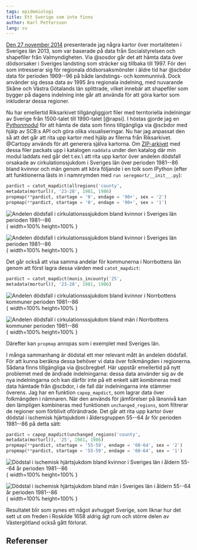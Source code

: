 ```yaml
---
tags: epidemiologi
title: Ett Sverige som inte finns
author: Karl Pettersson
lang: sv
---
```


[Den 27 november 2014](http://klpn.se/2014/11/27/nordliga-risker/) presenterade
jag några kartor över mortaliteten i Sveriges län 2013, som var baserade på
data från Socialstyrelsen och shapefiler från Valmyndigheten. Via @sosdor går
det att hämta data över dödsorsaker i Sveriges landsting som sträcker sig
tillbaka till 1997. För den som intresserar sig för regionala dödsorsaksmönster
i äldre tid har @scbdor data för perioden 1969--96 på både landstings- och
kommunnivå. Dock använder sig dessa data av 1995 års regionala indelning, med nuvarande
Skåne och Västra Götalands län splittrade, vilket innebär att shapefiler som
bygger på dagens indelning inte går att använda för att göra kartor som
inkluderar dessa regioner.

Nu har emellertid Riksarkivet tillgängliggjort filer med territoriella
indelningar av Sverige från 1500-talet till 1990-talet [@rapsi]. I höstas
gjorde jag en [Pythonmodul](https://github.com/klpn/seregmort) för att hämta de
data som finns tillgängliga via @scbdor med hjälp av SCB:s API och göra olika
visualiseringar. Nu har jag anpassat den så att det går att rita upp kartor med
hjälp av filerna från Riksarkivet. @Cartopy används för att generera själva
kartorna. Om [ZIP-arkivet](http://riksarkivet.se/psi/NAD_Topografidata.zip) med
dessa filer packats upp i katalogen `naddata` under den katalog där min modul
laddats ned går det t.ex.\ att rita upp kartor över andelen dödsfall orsakade
av cirkulationssjukdom i Sveriges län över perioden 1981--86 bland kvinnor och
män genom att köra följande i en tolk som IPython (efter att funktionerna lästs
in i namnrymden med `run seregmort/__init__.py`):

```python
pardict = catot_mapdict(allregions('county', 
metadata(morturl)), '23-28', 1981, 1986)
propmap(**pardict, startage = '0', endage = '90+', sex = '2')
propmap(**pardict, startage = '0', endage = '90+', sex = '1')
```

![Andelen dödsfall i cirkulationsssjukdom bland kvinnor i Sveriges län perioden
1981--86](../images/KvSvlanCirkPerc8186.svg){ width=100% height=100% }

![Andelen dödsfall i cirkulationsssjukdom bland kvinnor i Sveriges län perioden
1981--86](../images/MSvlanCirkPerc8186.svg){ width=100% height=100% }

Det går också att visa samma andelar för kommunerna i Norrbottens län genom att
först lagra dessa värden med `catot_mapdict`:

```python
pardict = catot_mapdict(munis_incounty('25', 
metadata(morturl)), '23-28', 1981, 1986)
```

![Andelen dödsfall i cirkulationsssjukdom bland kvinnor i Norrbottens kommuner
perioden 1981--86](../images/KvNbmuniCirkPerc8186.svg){ width=100% height=100% }

![Andelen dödsfall i cirkulationsssjukdom bland män i Norrbottens kommuner
perioden 1981--86](../images/MNbmuniCirkPerc8186.svg){ width=100% height=100% }

Därefter kan `propmap` anropas som i exemplet med Sveriges län.

I många sammanhang är dödstal ett mer relevant mått än andelen dödsfall. För
att kunna beräkna dessa behöver vi data över folkmängden i regionerna. Sådana
finns tillgängliga via @scbregbef. Här uppstår emellertid på nytt problemet med
de ändrade indelningarna: dessa data använder sig av de nya indelningarna och
kan därför inte på ett enkelt sätt kombineras med data hämtade från @scbdor, i
de fall där indelningarna inte stämmer överens. Jag har en funktion
`capop_mapdict`, som lagrar data över folkmängden i nämnaren. När den används
för jämförelser på länsnivå kan den lämpligen kombineras med funktionen
`unchanged_regions`, som filtrerar de regioner som förblivit oförändrade. Det
går att rita upp kartor över dödstal i ischemisk hjärtsjukdom i åldersgruppen
55--64 år för perioden 1981--86 på detta sätt:

```python
pardict = capop_mapdict(unchanged_regions('county', 
metadata(morturl)), '25', 1981, 1986)
propmap(**pardict, startage = '55-59', endage = '60-64', sex = '2')
propmap(**pardict, startage = '55-59', endage = '60-64', sex = '1')
```

![Dödstal i ischemisk hjärtsjukdom bland kvinnor i Sveriges län i
åldern 55--64 år perioden 1981--86](../images/Kv5564SvlanIhdRate8186.svg){
width=100% height=100% }

![Dödstal i ischemisk hjärtsjukdom bland män i Sveriges län i
åldern 55--64 år perioden 1981--86](../images/M5564SvlanIhdRate8186.svg){
width=100% height=100% }

Resultatet blir som synes ett något avhugget Sverige, som liknar hur det sett ut
om freden i Roskilde 1658 aldrig ägt rum och större delen av Västergötland
också gått förlorat.

## Referenser
